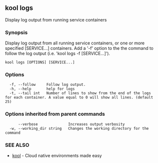 ## kool logs

Display log output from running service containers

### Synopsis

Display log output from all running service containers,
or one or more specified [SERVICE...] containers. Add a '-f' option to the
the command to follow the log output (i.e. 'kool logs -f [SERVICE...]').

```
kool logs [OPTIONS] [SERVICE...]
```

### Options

```
  -f, --follow     Follow log output.
  -h, --help       help for logs
  -t, --tail int   Number of lines to show from the end of the logs for each container. A value equal to 0 will show all lines. (default 25)
```

### Options inherited from parent commands

```
      --verbose              Increases output verbosity
  -w, --working_dir string   Changes the working directory for the command
```

### SEE ALSO

* [kool](kool)	 - Cloud native environments made easy


